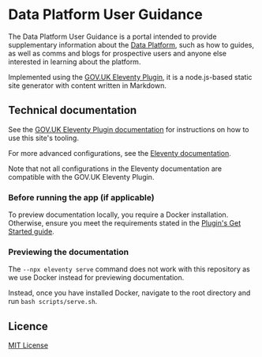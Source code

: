 # Data Platform User Guidance

The Data Platform User Guidance is a portal intended to provide supplementary information about the [Data Platform](https://github.com/ministryofjustice/data-platform), such as how to guides, as well as comms and blogs for prospective users and anyone else interested in learning about the platform.

Implemented using the [GOV.UK Eleventy Plugin](https://github.com/x-govuk/govuk-eleventy-plugin), it is a node.js-based static site generator with content written in Markdown. 

## Technical documentation

See the [GOV.UK Eleventy Plugin documentation](https://x-govuk.github.io/govuk-eleventy-plugin/get-started/) for instructions on how to use this site's tooling.

For more advanced configurations, see the [Eleventy documentation](https://www.11ty.dev/). 

Note that not all configurations in the Eleventy documentation are compatible with the GOV.UK Eleventy Plugin.

### Before running the app (if applicable)

To preview documentation locally, you require a Docker installation. Otherwise, ensure you meet the requirements stated in the [Plugin's Get Started guide](https://x-govuk.github.io/govuk-eleventy-plugin/get-started/).

### Previewing the documentation

The `--npx eleventy serve` command does not work with this repository as we use Docker instead for previewing documentation.

Instead, once you have installed Docker, navigate to the root directory and run `bash scripts/serve.sh`.

## Licence

[MIT License](https://github.com/ministryofjustice/data-platform-user-guidance/blob/main/LICENSE)